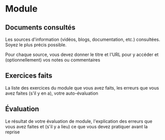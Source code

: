 # Module

## Documents consultés
Les sources d'information (vidéos, blogs, documentation, etc.) consultées. Soyez le plus précis possible.

Pour chaque source, vous devez donner le titre et l'URL pour y accéder et (optionnellement) vos notes ou commentaires

## Exercices faits
La liste des exercices du module que vous avez faits, les erreurs que vous avez faites (s'il y en a), votre auto-évaluation

## Évaluation
Le résultat de votre évaluation de module, l'explication des erreurs que vous avez faites et (s'il y a lieu) ce que vous devez pratiquer avant la reprise

